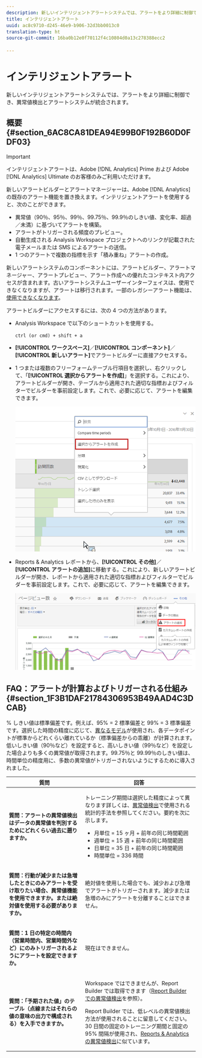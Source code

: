 ```yaml
---
description: 新しいインテリジェントアラートシステムでは、アラートをより詳細に制御でき、異常値検出とアラートシステムが統合されます。
title: インテリジェントアラート
uuid: ac8c9710-d245-46e9-b906-32d3bb0013c0
translation-type: ht
source-git-commit: 16ba0b12e0f70112f4c10804d0a13c278388ecc2

---
```



# インテリジェントアラート

新しいインテリジェントアラートシステムでは、アラートをより詳細に制御でき、異常値検出とアラートシステムが統合されます。

## 概要 {#section_6AC8CA81DEA94E99B0F192B60D0FDF03}

>[!IMPORTANT]
>
>インテリジェントアラートは、Adobe [!DNL Analytics] Prime および Adobe [!DNL Analytics] Ultimate のお客様のみご利用いただけます。

新しいアラートビルダーとアラートマネージャーは、Adobe [!DNL Analytics] の既存のアラート機能を置き換えます。インテリジェントアラートを使用すると、次のことができます。

* 異常値（90％、95％、99％、99.75％、99.9％のしきい値、変化率、超過／未満）に基づいてアラートを構築。
* アラートがトリガーされる頻度のプレビュー。
* 自動生成される Analysis Workspace プロジェクトへのリンクが記載された電子メールまたは SMS によるアラートの送信。
* 1 つのアラートで複数の指標を示す「積み重ね」アラートの作成。

新しいアラートシステムのコンポーネントには、アラートビルダー、アラートマネージャー、アラートプレビュー、アラート作成への優れたコンテキスト内アクセスが含まれます。古いアラートシステムユーザーインターフェイスは、使用できなくなりますが、アラートは移行されます。一部のレガシーアラート機能は、[使用できなくなります](https://marketing.adobe.com/resources/help/ja_JP/sc/user/deprecated_alerts.html)。

アラートビルダーにアクセスするには、次の 4 つの方法があります。

* Analysis Workspace で以下のショートカットを使用する。

   `ctrl (or cmd) + shift + a`
* **[!UICONTROL ワークスペース]**／**[!UICONTROL コンポーネント]**／**[!UICONTROL 新しいアラート]**&#x200B;でアラートビルダーに直接アクセスする。
* 1 つまたは複数のフリーフォームテーブル行項目を選択し、右クリックして、「**[!UICONTROL 選択からアラートを作成]**」を選択する。これにより、アラートビルダーが開き、テーブルから適用された適切な指標およびフィルターでビルダーを事前設定します。これで、必要に応じて、アラートを編集できます。

   ![](assets/create-alert-from-selection.png)

* Reports &amp; Analytics レポートから、**[!UICONTROL その他]**／**[!UICONTROL アラートの追加]**&#x200B;に移動する。これにより、新しいアラートビルダーが開き、レポートから適用された適切な指標およびフィルターでビルダーを事前設定します。これで、必要に応じて、アラートを編集できます。

   ![](assets/add-alert.png)

## FAQ：アラートが計算およびトリガーされる仕組み {#section_1F3B1DAF21784306953B49AAD4C3DCAB}

% しきい値は標準偏差です。例えば、95% = 2 標準偏差と 99% = 3 標準偏差です。選択した時間の精度に応じて、[異なるモデル](/help/analyze/analysis-workspace/virtual-analyst/c-anomaly-detection/statistics-anomaly-detection.md)が使用され、各データポイントが標準からどれくらい離れているか（標準偏差からの乖離）が計算されます。低いしきい値（90％など）を設定すると、高いしきい値（99％など）を設定した場合よりも多くの異常値が取得されます。99.75％と 99.99％のしきい値は、時間単位の精度用に、多数の異常値がトリガーされないようにするために導入されました。

<table id="table_B3AA85E1DE3543DCA34966A52E3CE4AB"> 
 <thead> 
  <tr> 
   <th colname="col1" class="entry"> 質問 </th> 
   <th colname="col2" class="entry"> 回答 </th> 
  </tr> 
 </thead>
 <tbody> 
  <tr> 
   <td colname="col1"> <p><b>質問：アラートの異常値検出はデータの異常値を判別するためにどれくらい過去に遡りますか。</b> </p> </td> 
   <td colname="col2"> <p>トレーニング期間は選択した精度によって異なります詳しくは、<a href="/help/analyze/analysis-workspace/virtual-analyst/c-anomaly-detection/statistics-anomaly-detection.md">異常値検出</a>で使用される統計的手法を参照してください。要約を次に示します。 </p> 
    <ul id="ul_4F8C2A41F06C498DBF5E7AE5DE803773"> 
     <li id="li_E246091A3F1E484C8444AF4052FCA784">月単位 = 15 ヶ月 + 前年の同じ時間範囲 </li> 
     <li id="li_CC014FB38AE1492B9647E990C29BFB3C">週単位 = 15 週 + 前年の同じ時間範囲 </li> 
     <li id="li_2517EE2097534324BE9C1B54CD181A62">日単位 = 35 日 + 前年の同じ時間範囲 </li> 
     <li id="li_710BC8B009354542AA4962A59A646099">時間単位 = 336 時間 </li> 
    </ul> </td> 
  </tr> 
  <tr> 
   <td colname="col1"> <p><b>質問：行動が減少または急増したときにのみアラートを受け取りたい場合、異常値機能を使用できますか。または絶対値を使用する必要がありますか。</b> </p> </td> 
   <td colname="col2"> <p>絶対値を使用した場合でも、減少および急増でアラートがトリガーされます。減少または急増のみにアラートを分離することはできません。 </p> </td> 
  </tr> 
  <tr> 
   <td colname="col1"> <p><b>質問：1 日の特定の時間内（営業時間内、営業時間外など）にのみトリガーされるようにアラートを設定できますか。</b> </p> </td> 
   <td colname="col2"> <p>現在はできません。 </p> </td> 
  </tr> 
  <tr> 
   <td colname="col1"> <p><b>質問：「予期された値」のテーブル（点線またはそれらの値の意味の出力で構成される）を入手できますか。</b> </p> </td> 
   <td colname="col2"> <p>Workspace ではできませんが、Report Builder では取得できます（<a href="https://www.youtube.com/watch?v=-a-8W6GQZnU"  >Report Builder での異常値検出</a>を参照）。 </p> <p>Report Builder では、低レベルの異常値検出方法が使用されることに留意してください。30 日間の固定のトレーニング期間と固定の 95% 間隔が使用され、<a href="https://marketing.adobe.com/resources/help/ja_JP/reference/anomaly.html"  ><span class="uicontrol">Reports &amp; Analytics </span>の異常値検出</a>に似ています。 </p> </td> 
  </tr> 
 </tbody> 
</table>

